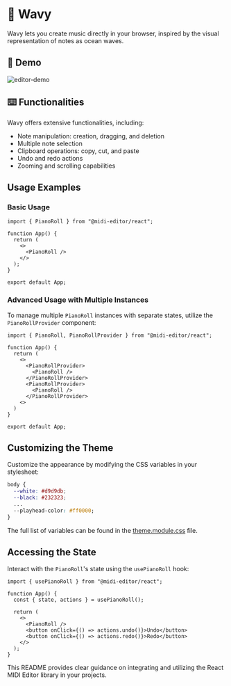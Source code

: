 # 🌊 Wavy

Wavy lets you create music directly in your browser, inspired by the visual representation of notes as ocean waves.

## 🎥 Demo

![editor-demo](https://github.com/chanyatfu/wavy/assets/45863731/3472af1d-c721-47e0-8b49-50ba18a7ef2b)


## ⌨️ Functionalities
Wavy offers extensive functionalities, including:

- Note manipulation: creation, dragging, and deletion
- Multiple note selection
- Clipboard operations: copy, cut, and paste
- Undo and redo actions
- Zooming and scrolling capabilities


## Usage Examples

### Basic Usage

```tsx
import { PianoRoll } from "@midi-editor/react";

function App() {
  return (
    <>
      <PianoRoll />
    </>
  );
}

export default App;
```

### Advanced Usage with Multiple Instances

To manage multiple `PianoRoll` instances with separate states, utilize the `PianoRollProvider` component:

```tsx
import { PianoRoll, PianoRollProvider } from "@midi-editor/react";

function App() {
  return (
    <>
      <PianoRollProvider>
        <PianoRoll />
      </PianoRollProvider>
      <PianoRollProvider>
        <PianoRoll />
      </PianoRollProvider>
    <>
  )
}

export default App;
```

## Customizing the Theme

Customize the appearance by modifying the CSS variables in your stylesheet:

```css
body {
  --white: #d9d9db;
  --black: #232323;
  ...
  --playhead-color: #ff0000;
}
```

The full list of variables can be found in the [theme.module.css](https://github.com/chanyatfu/react-midi-editor/blob/main/packages/react-piano-roll/src/theme.module.css) file.

## Accessing the State

Interact with the `PianoRoll`'s state using the `usePianoRoll` hook:

```tsx
import { usePianoRoll } from "@midi-editor/react";

function App() {
  const { state, actions } = usePianoRoll();

  return (
    <>
      <PianoRoll />
      <button onClick={() => actions.undo()}>Undo</button>
      <button onClick={() => actions.redo()}>Redo</button>
    </>
  );
}
```

This README provides clear guidance on integrating and utilizing the React MIDI Editor library in your projects.

